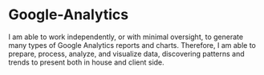 # Google-Analytics
I am able to work independently, or with minimal oversight, to generate many types of Google Analytics reports and charts. Therefore, I am able to prepare, process, analyze, and visualize data, discovering patterns and trends to present both in house and client side. 
